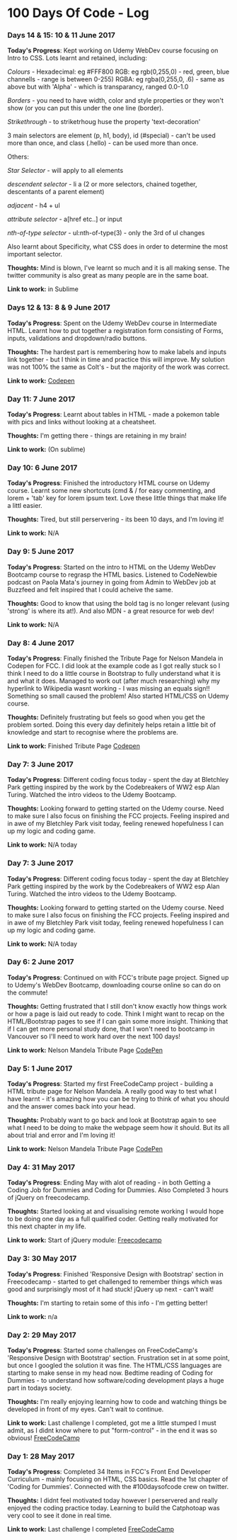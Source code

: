 # 100 Days Of Code - Log

### Days 14 & 15: 10 & 11 June 2017 

**Today's Progress**:  Kept working on Udemy WebDev course focusing on Intro to CSS. Lots learnt and retained, including:

*Colours* - Hexadecimal: eg #FFF800
            RGB: eg rgb(0,255,0) - red, green, blue channells - range is between 0-255)
            RGBA: eg rgba(0,255,0, .6) - same as above but with 'Alpha' - which is transparancy, ranged 0.0-1.0
            
*Borders* - you need to have width, color and style properties or they won't show (or you can put this under the one line (border).

*Strikethrough* - to striketrhoug huse the property 'text-decoration'

3 main selectors are element (p, h1, body), id (#special) - can't be used more than once, and class (.hello) - can be used more than once.

Others:

*Star Selector* - will apply to all elements

*descendent selector* - li a (2 or more selectors, chained together, descentants of a parent element)

*adjacent* - h4 + ul

*attribute selector* - a[href etc..] or input

*nth-of-type selector* - ul:nth-of-type(3) - only the 3rd of ul changes

Also learnt about Specificity, what CSS does in order to determine the most important selector.

**Thoughts:** Mind is blown, I've learnt so much and it is all making sense. The twitter community is also great as many people are in the same boat. 

**Link to work:** in Sublime

### Days 12 & 13: 8 & 9 June 2017 

**Today's Progress**:  Spent on the Udemy WebDev course in Intermediate HTML. Learnt how to put together a registration form consisting of Forms, inputs, validations and dropdown/radio buttons. 

**Thoughts:** The hardest part is remembering how to make labels and inputs link together - but I think in time and practice this will improve. My solution was not 100% the same as Colt's - but the majority of the work was correct. 

**Link to work:** [Codepen](https://codepen.io/anaumann/pen/owbQrx)


### Day 11: 7 June 2017 

**Today's Progress**: Learnt about tables in HTML - made a pokemon table with pics and links without looking at a cheatsheet. 

**Thoughts:** I'm getting there - things are retaining in my brain!

**Link to work:** (On sublime)

### Day 10: 6 June 2017 

**Today's Progress**: Finished the introductory HTML course on Udemy course. Learnt some new shortcuts (cmd & / for easy commenting, and lorem + 'tab' key for lorem ipsum text. Love these little things that make life a littl easier. 

**Thoughts:** Tired, but still perservering - its been 10 days, and I'm loving it!

**Link to work:** N/A

### Day 9: 5 June 2017 

**Today's Progress**: Started on the intro to HTML on the Udemy WebDev Bootcamp course to regrasp the HTML basics. Listened to CodeNewbie podcast on Paola Mata's journey in going from Admin to WebDev job at Buzzfeed and felt inspired that I could acheive the same. 

**Thoughts:** Good to know that using the bold tag is no longer relevant (using 'strong' is where its at!). And also MDN - a great resource for web dev!

**Link to work:** N/A


### Day 8: 4 June 2017 

**Today's Progress**: Finally finished the Tribute Page for Nelson Mandela in Codepen for FCC. I did look at the example code as I got really stuck so I think I need to do a little course in Bootstrap to fully understand what it is and what it does. Managed to work out (after much researching) why my hyperlink to Wikipedia wasnt working - I was missing an equals sign!! Something so small caused the problem! Also started HTML/CSS on Udemy course. 

**Thoughts:** Definitely frustrating but feels so good when you get the problem sorted. Doing this every day definitely helps retain a little bit of knowledge and start to recognise where the problems are. 

**Link to work:** Finished Tribute Page [Codepen](https://codepen.io/anaumann/pen/eROyZV)

### Day 7: 3 June 2017 

**Today's Progress**: Different coding focus today - spent the day at Bletchley Park getting inspired by the work by the Codebreakers of WW2 esp Alan Turing. Watched the intro videos to the Udemy Bootcamp. 

**Thoughts:** Looking forward to getting started on the Udemy course. Need to make sure I also focus on finishing the FCC projects. Feeling inspired and in awe of my Bletchley Park visit today, feeling renewed hopefulness I can up my logic and coding game.

**Link to work:** N/A today


### Day 7: 3 June 2017 

**Today's Progress**: Different coding focus today - spent the day at Bletchley Park getting inspired by the work by the Codebreakers of WW2 esp Alan Turing. Watched the intro videos to the Udemy Bootcamp. 

**Thoughts:** Looking forward to getting started on the Udemy course. Need to make sure I also focus on finishing the FCC projects. Feeling inspired and in awe of my Bletchley Park visit today, feeling renewed hopefulness I can up my logic and coding game.

**Link to work:** N/A today

### Day 6: 2 June 2017 

**Today's Progress**: Continued on with FCC's tribute page project. Signed up to Udemy's WebDev Bootcamp, downloading course online so can do on the commute!

**Thoughts:** Getting frustrated that I still don't know exactly how things work or how a page is laid out ready to code. Think I might want to recap on the HTML/Bootstrap pages to see if I can gain some more insight. Thinking that if I can get more personal study done, that I won't need to bootcamp in Vancouver so I'll need to work hard over the next 100 days!

**Link to work:** Nelson Mandela Tribute Page [CodePen](https://codepen.io/anaumann/pen/eROyZV)


### Day 5: 1 June 2017 

**Today's Progress**: Started my first FreeCodeCamp project - building a HTML tribute page for Nelson Mandela. A really good way to test what I have learnt - it's amazing how you can be trying to think of what you should and the answer comes back into your head. 

**Thoughts:** Probably want to go back and look at Bootstrap again to see what I need to be doing to make the webpage seem how it should. But its all about trial and error and I'm loving it!

**Link to work:** Nelson Mandela Tribute Page [CodePen](https://codepen.io/anaumann/pen/eROyZV)


### Day 4: 31 May 2017 

**Today's Progress**: Ending May with alot of reading - in both Getting a Coding Job for Dummies and Coding for Dummies. Also Completed 3 hours of jQuery on freecodecamp. 

**Thoughts:** Started looking at and visualising remote working I would hope to be doing one day as a full qualified coder. Getting really motivated for this next chapter in my life.

**Link to work:** Start of jQuery module: [Freecodecamp](https://www.freecodecamp.com/challenges/learn-how-script-tags-and-document-ready-work)


### Day 3: 30 May 2017 

**Today's Progress**: Finished 'Responsive Design with Bootstrap' section in Freecodecamp - started to get challenged to remember things which was good and surprisingly most of it had stuck! jQuery up next - can't wait!

**Thoughts:** I'm starting to retain some of this info - I'm getting better!

**Link to work:** n/a

### Day 2: 29 May 2017 

**Today's Progress**: Started some challenges on FreeCodeCamp's 'Responsive Design with Bootstrap' section. Frustration set in at some point, but once I googled the solution it was fine. The HTML/CSS languages are starting to make sense in my head now. Bedtime reading of Coding for Dummies - to understand how software/coding development plays a huge part in todays society.

**Thoughts:** I'm really enjoying learning how to code and watching things be developed in front of my eyes. Can't wait to continue.

**Link to work:** Last challenge I completed, got me a little stumped I must admit, as I didnt know where to put "form-control" - in the end it was so obvious! [FreeCodeCamp](https://www.freecodecamp.com/challenges/style-text-inputs-as-form-controls)


### Day 1: 28 May 2017 

**Today's Progress**: Completed 34 Items in FCC's Front End Developer Curriculum - mainly focusing on HTML, CSS basics. Read the 1st chapter of 'Coding for Dummies'. Connected with the #100daysofcode crew on twitter.

**Thoughts:** I didnt feel motivated today however I perservered and really enjoyed the coding practice today. Learning to build the Catphotoap was very cool to see it done in real time. 

**Link to work:** Last challenge I completed [FreeCodeCamp](https://www.freecodecamp.com/challenges/use-rgb-to-mix-colors)
